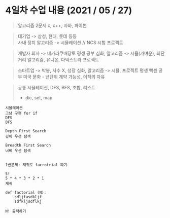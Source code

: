 # 4일차 수업 내용 (2021 / 05 / 27)

> 알고리즘 2문제
> c, c++, 자바, 파이썬

> 대기업 -> 삼성, 현대, 롯데 등등  
> 사내 정치
> 알고리즘 -> 시뮬레이션 // NCS 시험
> 프로젝트

> 개발자 회사 -> 네카라쿠배당토
> 평생 공부
> 심화, 알고리즘 -> 시뮬(가벼운), 최단거리 알고리즘,
> 유니온, 다익스트라
> 프로젝트

> 스타트업 -> 박봉, 사수 X, 성장
> 심화, 알고리즘 -> 시뮬, 프로젝트
> 평생 빡센 공부
> 미국 문화 - 년단위 계약
> 가능성, 이직의 자유

> 공통
> 시뮬레이션, DFS, BFS, 조합, 리스트
>
> - dic, set, map

```
시뮬레이션
그냥 구현 for if
DFS
BFS

Depth First Search
깊이 우선 탐색

Breadth First Search
너비 우선 탐색


1번문제: 재귀로 facrotrial 짜기

5!
5 * 4 * 3 * 2 * 1
재귀

def factorial (N):
	sdljfasdkljf
	sdfkljsdflkj

N! 출력하기

```
